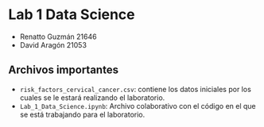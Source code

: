 # Lab 1 Data Science

- Renatto Guzmán 21646
- David Aragón 21053

## Archivos importantes

- `risk_factors_cervical_cancer.csv`: contiene los datos iniciales por los cuales se le estará realizando el laboratorio.
- `Lab_1_Data_Science.ipynb`: Archivo colaborativo con el código en el que se está trabajando para el laboratorio.

